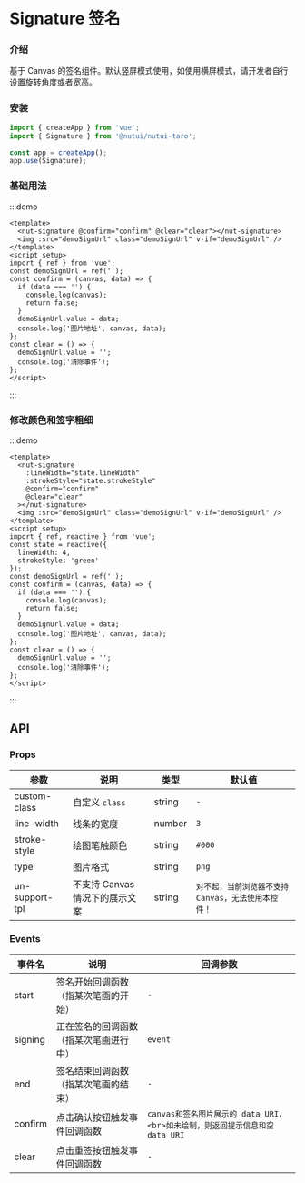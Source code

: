 # Signature 签名

### 介绍

基于 Canvas 的签名组件。默认竖屏模式使用，如使用横屏模式，请开发者自行设置旋转角度或者宽高。

### 安装

```js
import { createApp } from 'vue';
import { Signature } from '@nutui/nutui-taro';

const app = createApp();
app.use(Signature);
```

### 基础用法

:::demo

```vue
<template>
  <nut-signature @confirm="confirm" @clear="clear"></nut-signature>
  <img :src="demoSignUrl" class="demoSignUrl" v-if="demoSignUrl" />
</template>
<script setup>
import { ref } from 'vue';
const demoSignUrl = ref('');
const confirm = (canvas, data) => {
  if (data === '') {
    console.log(canvas);
    return false;
  }
  demoSignUrl.value = data;
  console.log('图片地址', canvas, data);
};
const clear = () => {
  demoSignUrl.value = '';
  console.log('清除事件');
};
</script>
```

:::

### 修改颜色和签字粗细

:::demo

```vue
<template>
  <nut-signature
    :lineWidth="state.lineWidth"
    :strokeStyle="state.strokeStyle"
    @confirm="confirm"
    @clear="clear"
  ></nut-signature>
  <img :src="demoSignUrl" class="demoSignUrl" v-if="demoSignUrl" />
</template>
<script setup>
import { ref, reactive } from 'vue';
const state = reactive({
  lineWidth: 4,
  strokeStyle: 'green'
});
const demoSignUrl = ref('');
const confirm = (canvas, data) => {
  if (data === '') {
    console.log(canvas);
    return false;
  }
  demoSignUrl.value = data;
  console.log('图片地址', canvas, data);
};
const clear = () => {
  demoSignUrl.value = '';
  console.log('清除事件');
};
</script>
```

:::

## API

### Props

| 参数           | 说明                           | 类型   | 默认值                                             |
| -------------- | ------------------------------ | ------ | -------------------------------------------------- |
| custom-class   | 自定义 `class`                 | string | `-`                                                |
| line-width     | 线条的宽度                     | number | `3`                                                |
| stroke-style   | 绘图笔触颜色                   | string | `#000`                                             |
| type           | 图片格式                       | string | `png`                                              |
| un-support-tpl | 不支持 Canvas 情况下的展示文案 | string | `对不起，当前浏览器不支持Canvas，无法使用本控件！` |

### Events

| 事件名  | 说明                                   | 回调参数                                                                     |
| ------- | -------------------------------------- | ---------------------------------------------------------------------------- |
| start   | 签名开始回调函数（指某次笔画的开始）   | `-`                                                                          |
| signing | 正在签名的回调函数（指某次笔画进行中） | `event`                                                                      |
| end     | 签名结束回调函数（指某次笔画的结束）   | `-`                                                                          |
| confirm | 点击确认按钮触发事件回调函数           | `canvas和签名图片展示的 data URI，<br>如未绘制，则返回提示信息和空 data URI` |
| clear   | 点击重签按钮触发事件回调函数           | `-`                                                                          |
